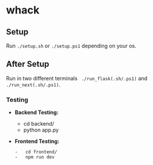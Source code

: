 # whack

## Setup
Run ```
    ./setup.sh
    ```
    or
    ```
    ./setup.ps1
    ``` depending on your os.

## After Setup

Run in two different terminals ``` 
                                ./run_flask(.sh/.ps1)
                                ```
                                and
                                ``` 
                                ./run_next(.sh/.ps1)
                                ```.

### Testing

-   **Backend Testing:**

    -   cd backend/
    -   python app.py

-   **Frontend Testing:**
    ```
    -   cd frontend/
    -   npm run dev
    ```
